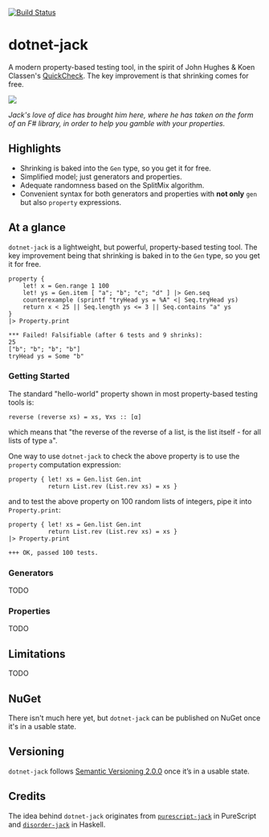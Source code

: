 [![Build Status](https://travis-ci.org/jystic/dotnet-jack.svg?branch=master)](https://travis-ci.org/jystic/dotnet-jack)

# dotnet-jack

A modern property-based testing tool, in the spirit of John Hughes & Koen Classen's [QuickCheck](https://web.archive.org/web/20160319204559/http://www.cs.tufts.edu/~nr/cs257/archive/john-hughes/quick.pdf). The key improvement is that shrinking comes for free.

![](https://github.com/moodmosaic/dotnet-jack/raw/master/img/dice.jpg)

*Jack's love of dice has brought him here, where he has taken on the form of an F# library, in order to help you gamble with your properties.*

## Highlights

* Shrinking is baked into the `Gen` type, so you get it for free.
* Simplified model; just generators and properties.
* Adequate randomness based on the SplitMix algorithm.
* Convenient syntax for both generators and properties with **not only** `gen` but also `property` expressions.

## At a glance

`dotnet-jack` is a lightweight, but powerful, property-based testing tool. The key improvement being that shrinking is baked in to the `Gen` type, so you get it for free.

```f#
property {
    let! x = Gen.range 1 100
    let! ys = Gen.item [ "a"; "b"; "c"; "d" ] |> Gen.seq
    counterexample (sprintf "tryHead ys = %A" <| Seq.tryHead ys)
    return x < 25 || Seq.length ys <= 3 || Seq.contains "a" ys
}
|> Property.print

*** Failed! Falsifiable (after 6 tests and 9 shrinks):
25
["b"; "b"; "b"; "b"]
tryHead ys = Some "b"
```

### Getting Started

The standard "hello-world" property shown in most property-based testing tools is:

```
reverse (reverse xs) = xs, ∀xs :: [α]
```

which means that "the reverse of the reverse of a list, is the list itself - for all lists of type `a`".

One way to use `dotnet-jack` to check the above property is to use the `property` computation expression:

```f#
property { let! xs = Gen.list Gen.int
           return List.rev (List.rev xs) = xs }
```

and to test the above property on 100 random lists of integers, pipe it into `Property.print`:

```f#
property { let! xs = Gen.list Gen.int
           return List.rev (List.rev xs) = xs }
|> Property.print

+++ OK, passed 100 tests.
```

### Generators

TODO

### Properties

TODO

## Limitations

TODO

## NuGet

There isn't much here yet, but `dotnet-jack` can be published on NuGet once it's in a usable state.

## Versioning

`dotnet-jack` follows [Semantic Versioning 2.0.0](http://semver.org/spec/v2.0.0.html) once it’s in a usable state.

## Credits

The idea behind `dotnet-jack` originates from [`purescript-jack`](https://github.com/jystic/purescript-jack/) in PureScript and [`disorder-jack`](https://github.com/ambiata/disorder.hs/tree/master/disorder-jack/) in Haskell.
